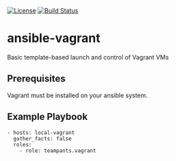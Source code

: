 [![License](http://img.shields.io/:license-apache-blue.svg)](http://www.apache.org/licenses/LICENSE-2.0.html)
[![Build Status](https://travis-ci.org/teampants/ansible-vagrant.svg?branch=master)](https://travis-ci.org/teampants/ansible-vagrant)
# ansible-vagrant
Basic template-based launch and control of Vagrant VMs

## Prerequisites
Vagrant must be installed on your ansible system.

## Example Playbook

~~~
- hosts: local-vagrant
  gather_facts: false
  roles:
    - role: teampants.vagrant
~~~

